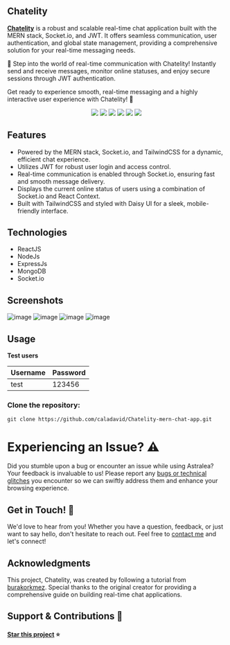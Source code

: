 ## Chatelity

**[Chatelity]([https://astralea.vercel.app/](https://chatelity-mern-chat-app.onrender.com/))** is a robust and scalable real-time chat application built with the MERN stack, Socket.io, and JWT. It offers seamless communication, user authentication, and global state management, providing a comprehensive solution for your real-time messaging needs.

🚀 Step into the world of real-time communication with Chatelity! Instantly send and receive messages, monitor online statuses, and enjoy secure sessions through JWT authentication.

Get ready to experience smooth, real-time messaging and a highly interactive user experience with Chatelity! 🌟


<p align="center">
  <a href="#"><img src="https://img.shields.io/badge/react-%2320232a.svg?style=for-the-badge&logo=react&logoColor=%2361DAFB"/></a>
  <a href="#"><img src="https://img.shields.io/badge/Tailwind_CSS-38B2AC?style=for-the-badge&logo=tailwind-css&logoColor=white"/></a>
  <a href="#"><img src="https://img.shields.io/badge/node.js-6DA55F?style=for-the-badge&logo=node.js&logoColor=white"/></a>
  <a href="#"><img src="https://img.shields.io/badge/MongoDB-%234ea94b.svg?style=for-the-badge&logo=mongodb&logoColor=white"/></a>
  <a href="#"><img src="https://img.shields.io/badge/express.js-%23404d59.svg?style=for-the-badge&logo=express&logoColor=%2361DAFB"/></a>
  <a href="#"><img src="https://img.shields.io/badge/Socket.io-black?style=for-the-badge&logo=socket.io&badgeColor=010101"/></a>
</p>


## Features 

- Powered by the MERN stack, Socket.io, and TailwindCSS for a dynamic, efficient chat experience.
- Utilizes JWT for robust user login and access control.
- Real-time communication is enabled through Socket.io, ensuring fast and smooth message delivery.
- Displays the current online status of users using a combination of Socket.io and React Context.
- Built with TailwindCSS and styled with Daisy UI for a sleek, mobile-friendly interface.

## Technologies 

- ReactJS
- NodeJs
- ExpressJs
- MongoDB
- Socket.io

## Screenshots

![image](https://github.com/user-attachments/assets/81b73cce-ab86-4fcd-991b-985e0415452f)
![image](https://github.com/user-attachments/assets/3eabe26b-7663-4efd-9849-098225badf6c)
![image](https://github.com/user-attachments/assets/12c1f6f7-96e1-47a5-ad8f-307773bb1df9)
![image](https://github.com/user-attachments/assets/900b58b5-3d7b-409f-97b1-633dea06c9f6)

## Usage

**Test users**

| Username | Password  |
| -------- | --------- |
| test | 123456 |


### Clone the repository:
```
git clone https://github.com/caladavid/Chatelity-mern-chat-app.git
```

# Experiencing an Issue? ⚠️

Did you stumble upon a bug or encounter an issue while using Astralea? Your feedback is invaluable to us! Please report any [bugs or technical glitches](https://github.com/caladavid/Chatelity-mern-chat-app/issues)  you encounter so we can swiftly address them and enhance your browsing experience. 

## Get in Touch! 📩

We'd love to hear from you! Whether you have a question, feedback, or just want to say hello, don't hesitate to reach out. Feel free to [contact me](https://github.com/caladavid) and let's connect!  

## Acknowledgments

This project, Chatelity, was created by following a tutorial from [burakorkmez](https://github.com/burakorkmez). Special thanks to the original creator for providing a comprehensive guide on building real-time chat applications.

## Support & Contributions 🤲

#### [Star this project](https://github.com/caladavid/Chatelity-mern-chat-app) ⭐️
